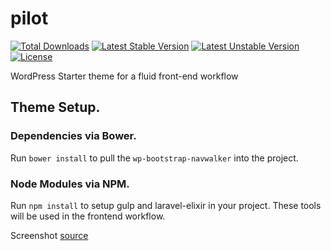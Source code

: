 # pilot
[![Total Downloads](https://poser.pugx.org/httpoz/pilot/d/total.svg)](https://packagist.org/packages/httpoz/pilot)
[![Latest Stable Version](https://poser.pugx.org/httpoz/pilot/v/stable.svg)](https://packagist.org/packages/httpoz/pilot)
[![Latest Unstable Version](https://poser.pugx.org/httpoz/pilot/v/unstable.svg)](https://packagist.org/packages/httpoz/pilot)
[![License](https://poser.pugx.org/httpoz/pilot/license.svg)](https://packagist.org/packages/httpoz/pilot)

WordPress Starter theme for a fluid front-end workflow

## Theme Setup.

### Dependencies via Bower.
Run `bower install` to pull the `wp-bootstrap-navwalker` into the project.

### Node Modules via NPM.
Run `npm install` to setup gulp and laravel-elixir in your project. These tools will be used in the frontend workflow.

Screenshot [source](http://www.infobarrel.com/media/image/85576.jpg)
